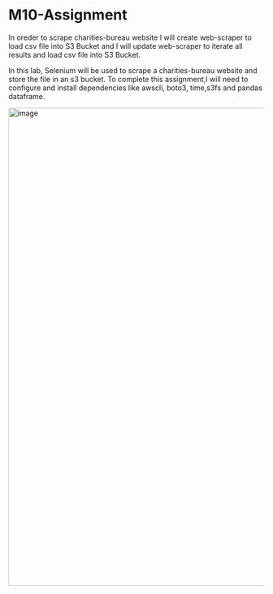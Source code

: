 # M10-Assignment
In oreder to scrape charities-bureau website I will create web-scraper to load csv file into S3 Bucket and I will update web-scraper to iterate all results and load csv file into S3 Bucket.

In this lab, Selenium  will be used to scrape a charities-bureau website and store the file in an s3 bucket.
To complete this assignment,I  will need to configure and install dependencies like awscli, boto3, time,s3fs and pandas dataframe.
 
<img width="941" alt="image" src="https://user-images.githubusercontent.com/91334065/162638668-f0f19e39-7c98-433a-ab62-ec34779221be.png">
